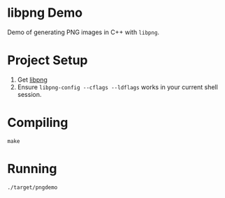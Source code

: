 # libpng Demo
Demo of generating PNG images in C++ with `libpng`.

# Project Setup
1. Get [libpng](http://www.libpng.org/pub/png/libpng.html)
2. Ensure `libpng-config --cflags --ldflags` works in your current shell session.

# Compiling
```
make
```

# Running
```
./target/pngdemo
```
